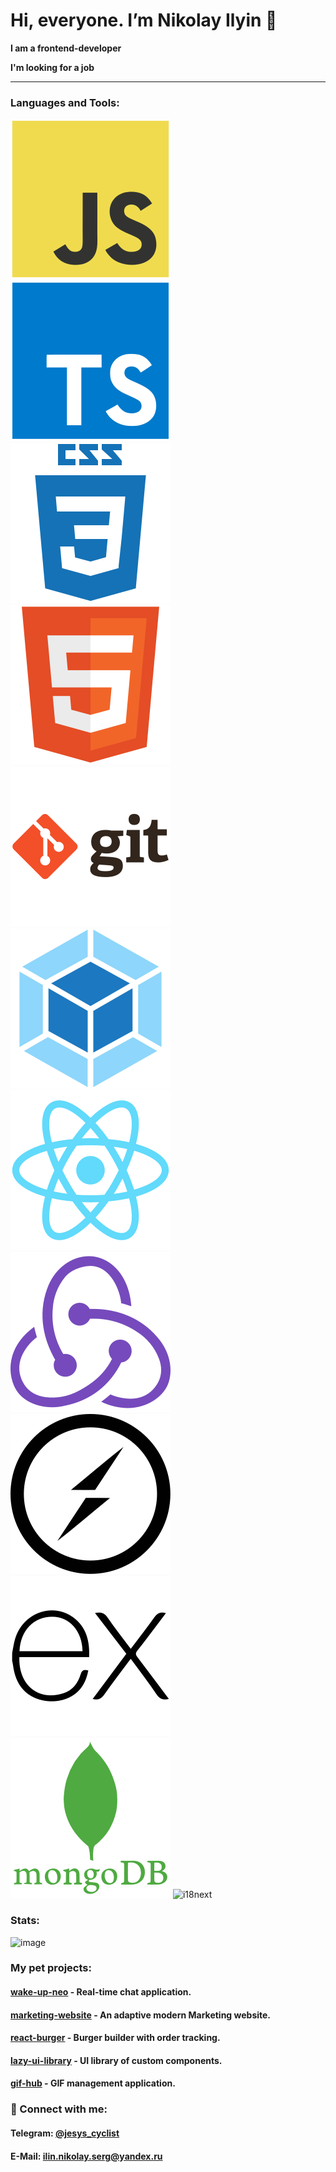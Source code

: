 <h1>Hi, everyone. I’m Nikolay Ilyin 👋</h1>

<div>
  <p><b>I am a frontend-developer</b></p>
  <p><b>I'm looking for a job</b></p>
</div>

___

### Languages and Tools:

![JavaScript](https://github.com/devicons/devicon/blob/master/icons/javascript/javascript-original.svg "JavaScript") 
![TypeScript](https://github.com/devicons/devicon/blob/master/icons/typescript/typescript-original.svg "TypeScript") 
![CSS3](https://github.com/devicons/devicon/blob/master/icons/css3/css3-plain-wordmark.svg "CSS3") 
![HTML5](https://github.com/devicons/devicon/blob/master/icons/html5/html5-original.svg "HTML5") 
![Git](https://github.com/devicons/devicon/blob/master/icons/git/git-original-wordmark.svg "Git")
![Webpack](https://github.com/devicons/devicon/blob/master/icons/webpack/webpack-original.svg "Webpack") 
![React](https://github.com/devicons/devicon/blob/master/icons/react/react-original.svg "React") 
![Redux](https://github.com/devicons/devicon/blob/master/icons/redux/redux-original.svg "Redux") 
![Socket.io](https://github.com/devicons/devicon/blob/master/icons/socketio/socketio-original.svg "Socket.io")
![Express](https://github.com/devicons/devicon/blob/master/icons/express/express-original.svg "Express") 
![MongoDB](https://github.com/devicons/devicon/blob/master/icons/mongodb/mongodb-plain-wordmark.svg "MongoDB") 
![i18next](https://github.com/i18next/i18next.com/blob/master/_resources/i18next_logo/alt/logo.jpg "i18next")



### Stats:                                                                                                                                                                                                                                        
![image](https://www.codewars.com/users/jesyscyclist/badges/small)
                                                                                                                                
### My pet projects:
<h4>
   <a href=https://github.com/jesyscyclist/wake-up-neo>wake-up-neo</a>
    - Real-time chat application.
</h4> 
<h4>
   <a href=https://github.com/jesyscyclist/marketing-website>marketing-website</a>
    - An adaptive modern Marketing website.
</h4> 
<h4>
   <a href=https://github.com/jesyscyclist/react-burger>react-burger</a>
    - Burger builder with order tracking.
</h4>
<h4>
   <a href=https://github.com/jesyscyclist/lazy-ui-library/pkgs/npm/lazy-ui-library>lazy-ui-library</a>
    - UI library of custom components.
</h4>  
<h4>
   <a href=https://github.com/jesyscyclist/gif-hub>gif-hub</a>
    - GIF management application.
</h4>  

                                                                                                                                
<div>
  <h3>🤝 Connect with me:</h3>
  <h4>Telegram: <a href=https://t.me/jesys_cyclist>@jesys_cyclist</a></h4>                                                                                                           
  <h4>E-Mail: <a href="mailto:ilin.nikolay.serg@yandex.ru">ilin.nikolay.serg@yandex.ru</a></h4>                                                                                                       
 </div>
<!---
--->
